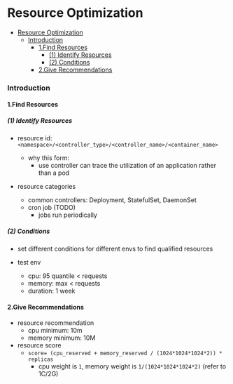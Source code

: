 # Resource Optimization


<!-- @import "[TOC]" {cmd="toc" depthFrom=1 depthTo=6 orderedList=false} -->

<!-- code_chunk_output -->

- [Resource Optimization](#resource-optimization)
    - [Introduction](#introduction)
      - [1.Find Resources](#1find-resources)
        - [(1) Identify Resources](#1-identify-resources)
        - [(2) Conditions](#2-conditions)
      - [2.Give Recommendations](#2give-recommendations)

<!-- /code_chunk_output -->


### Introduction

#### 1.Find Resources

##### (1) Identify Resources
* resource id: `<namespace>/<controller_type>/<controller_name>/<container_name>`
    * why this form:
        * use controller can trace the utilization of an application rather than a pod

* resource categories
    * common controllers: Deployment, StatefulSet, DaemonSet
    * cron job (TODO)
        * jobs run periodically 

##### (2) Conditions
* set different conditions for different envs to find qualified resources

* test env
    * cpu: 95 quantile < requests
    * memory: max < requests
    * duration: 1 week

#### 2.Give Recommendations
* resource recommendation
    * cpu minimum: 10m
    * memory minimum: 10M
* resource score
    * `score= (cpu_reserved + memory_reserved / (1024*1024*1024*2)) * replicas`
        * cpu weight is `1`, memory weight is `1/(1024*1024*1024*2)` (refer to 1C/2G)